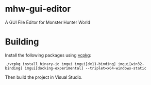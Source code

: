 # mhw-gui-editor
A GUI File Editor for Monster Hunter World

# Building
Install the following packages using [vcpkg](https://github.com/microsoft/vcpkg/):
```
./vcpkg install binary-io imgui imgui[dx11-binding] imgui[win32-binding] imgui[docking-experimental] --triplet=x64-windows-static
```

Then build the project in Visual Studio.
